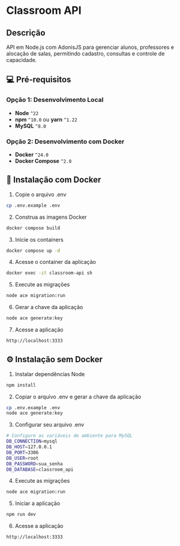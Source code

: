 #  Classroom API

## Descrição

API em Node.js com AdonisJS para gerenciar alunos, professores e alocação de salas, permitindo cadastro, consultas e controle de capacidade.

## 💻 Pré-requisitos

### Opção 1: Desenvolvimento Local
* **Node** `^22`
* **npm** `^10.0` ou **yarn** `^1.22`
* **MySQL** `^8.0`

### Opção 2: Desenvolvimento com Docker
* **Docker** `^24.0`
* **Docker Compose** `^2.0`

## 🐋 Instalação com Docker

1. Copie o arquivo .env
```bash
cp .env.example .env
```

2. Construa as imagens Docker
```bash
docker compose build
```

3. Inicie os containers
```bash
docker compose up -d
```

4. Acesse o container da aplicação
```bash
docker exec -it classroom-api sh
```

5. Execute as migrações
```bash
node ace migration:run
```

6. Gerar a chave da aplicação
```bash
node ace generate:key
```

7. Acesse a aplicação
```bash
http://localhost:3333
```

## ⚙️ Instalação sem Docker

1. Instalar dependências Node
```bash
npm install
```

2. Copiar o arquivo .env e gerar a chave da aplicação
```bash
cp .env.example .env
node ace generate:key
```

3. Configurar seu arquivo .env
```bash
# Configure as variáveis de ambiente para MySQL
DB_CONNECTION=mysql
DB_HOST=127.0.0.1
DB_PORT=3306
DB_USER=root
DB_PASSWORD=sua_senha
DB_DATABASE=classroom_api
```

4. Execute as migrações
```bash
node ace migration:run
```

5. Iniciar a aplicação
```bash
npm run dev
```

6. Acesse a aplicação
```bash
http://localhost:3333
```
